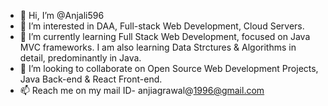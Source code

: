 - 👋 Hi, I’m @Anjali596
- 👀 I’m interested in DAA, Full-stack Web Development, Cloud Servers.
- 🌱 I’m currently learning Full Stack Web Development, focused on Java MVC frameworks. I am also learning Data Strctures & Algorithms in detail, predominantly in Java.
- 💞️ I’m looking to collaborate on Open Source Web Development Projects, Java Back-end & React Front-end.
- 📫 Reach me on my mail ID- anjiagrawal@1996@gmail.com

<!---
Anjali596/Anjali596 is a ✨ special ✨ repository because its `README.md` (this file) appears on your GitHub profile.
You can click the Preview link to take a look at your changes.
--->

